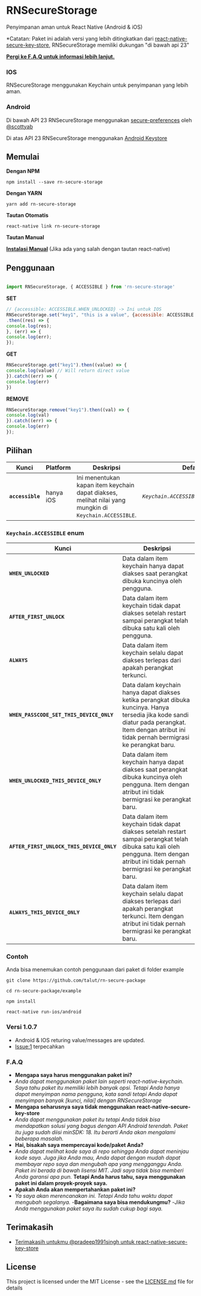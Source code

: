 # RNSecureStorage

Penyimpanan aman untuk React Native (Android & iOS)

*Catatan: Paket ini adalah versi yang lebih ditingkatkan dari [react-native-secure-key-store](https://github.com/pradeep1991singh/react-native-secure-key-store), RNSecureStorage memiliki dukungan "di bawah api 23" 

**[Pergi ke F.A.Q untuk informasi lebih lanjut.](#faq)**

### IOS

RNSecureStorage menggunakan Keychain untuk penyimpanan yang lebih aman.

### Android

Di bawah API 23 RNSecureStorage menggunakan [secure-preferences](https://github.com/scottyab/secure-preferences/) oleh [@scottyab](https://github.com/scottyab)

Di atas API 23 RNSecureStorage menggunakan [Android Keystore](https://developer.android.com/training/articles/keystore)

## Memulai

**Dengan NPM**
```
npm install --save rn-secure-storage
```

**Dengan YARN**
```
yarn add rn-secure-storage
```

**Tautan Otomatis**

```
react-native link rn-secure-storage
```

**Tautan Manual**

**[Instalasi Manual](/docs/manual-installation.md)** (Jika ada yang salah dengan tautan react-native)

## Penggunaan


```javascript

import RNSecureStorage, { ACCESSIBLE } from 'rn-secure-storage'

```

**SET**
```javascript
// {accessible: ACCESSIBLE.WHEN_UNLOCKED} -> Ini untuk IOS
RNSecureStorage.set("key1", "this is a value", {accessible: ACCESSIBLE.WHEN_UNLOCKED})
.then((res) => {
console.log(res);
}, (err) => {
console.log(err);
});
```

**GET**
```javascript
RNSecureStorage.get("key1").then((value) => {
console.log(value) // Will return direct value
}).catch((err) => {
console.log(err)
})
```

**REMOVE**
```javascript
RNSecureStorage.remove("key1").then((val) => {
console.log(val)
}).catch((err) => {
console.log(err)
});
```

## Pilihan

| Kunci | Platform | Deskripsi | Default |
|---|---|---|---|
|**`accessible`**|hanya iOS|Ini menentukan kapan item keychain dapat diakses, melihat nilai yang mungkin di `Keychain.ACCESSIBLE`. |*`Keychain.ACCESSIBLE.WHEN_UNLOCKED`*|

### `Keychain.ACCESSIBLE` enum

| Kunci | Deskripsi |
|-----|-------------|
|**`WHEN_UNLOCKED`**|Data dalam item keychain hanya dapat diakses saat perangkat dibuka kuncinya oleh pengguna.|
|**`AFTER_FIRST_UNLOCK`**|Data dalam item keychain tidak dapat diakses setelah restart sampai perangkat telah dibuka satu kali oleh pengguna.|
|**`ALWAYS`**|Data dalam item keychain selalu dapat diakses terlepas dari apakah perangkat terkunci.|
|**`WHEN_PASSCODE_SET_THIS_DEVICE_ONLY`**|Data dalam keychain hanya dapat diakses ketika perangkat dibuka kuncinya. Hanya tersedia jika kode sandi diatur pada perangkat. Item dengan atribut ini tidak pernah bermigrasi ke perangkat baru.|
|**`WHEN_UNLOCKED_THIS_DEVICE_ONLY`**|Data dalam item keychain hanya dapat diakses saat perangkat dibuka kuncinya oleh pengguna. Item dengan atribut ini tidak bermigrasi ke perangkat baru.|
|**`AFTER_FIRST_UNLOCK_THIS_DEVICE_ONLY`**|Data dalam item keychain tidak dapat diakses setelah restart sampai perangkat telah dibuka satu kali oleh pengguna. Item dengan atribut ini tidak pernah bermigrasi ke perangkat baru.|
|**`ALWAYS_THIS_DEVICE_ONLY`**|Data dalam item keychain selalu dapat diakses terlepas dari apakah perangkat terkunci. Item dengan atribut ini tidak pernah bermigrasi ke perangkat baru.|


### Contoh

Anda bisa menemukan contoh penggunaan dari paket di folder example

```console
git clone https://github.com/talut/rn-secure-package

cd rn-secure-package/example

npm install

react-native run-ios/android
```



### Versi 1.0.7
- Android & IOS returing value/messages are updated.
- [Issue:1](https://github.com/talut/rn-secure-storage/issues/1) terpecahkan

### F.A.Q

- **Mengapa saya harus menggunakan paket ini?**
- *Anda dapat menggunakan paket lain seperti react-native-keychain. Saya tahu paket itu memiliki lebih banyak opsi. Tetapi Anda hanya dapat menyimpan nama pengguna, kata sandi tetapi Anda dapat menyimpan banyak [kunci, nilai] dengan RNSecureStorage*
- **Mengapa seharusnya saya tidak menggunakan react-native-secure-key-store**
- *Anda dapat menggunakan paket itu tetapi Anda tidak bisa mendapatkan solusi yang bagus dengan API Android terendah. Paket itu juga sudah diisi minSDK: 18. Itu berarti Anda akan mengalami beberapa masalah.*
- **Hai, bisakah saya mempercayai kode/paket Anda?**
- *Anda dapat melihat kode saya di repo sehingga Anda dapat meninjau kode saya. Juga jika Anda mau, Anda dapat dengan mudah dapat membayar repo saya dan mengubah apa yang mengganggu Anda. Paket ini berada di bawah lisensi MIT. Jadi saya tidak bisa memberi Anda garansi apa pun.* **Tetapi Anda harus tahu, saya menggunakan paket ini dalam proyek-proyek saya.**
- **Apakah Anda akan mempertahankan paket ini?**
- *Ya saya akan merencanakan ini. Tetapi Anda tahu waktu dapat mengubah segalanya.*
-**Bagaimana saya bisa mendukungmu?**
-*Jika Anda menggunakan paket saya itu sudah cukup bagi saya.*

## Terimakasih

-  [Terimakasih untukmu @pradeep1991singh untuk react-native-secure-key-store](https://github.com/pradeep1991singh/)

## License

This project is licensed under the MIT License - see the [LICENSE.md](LICENSE.md) file for details
